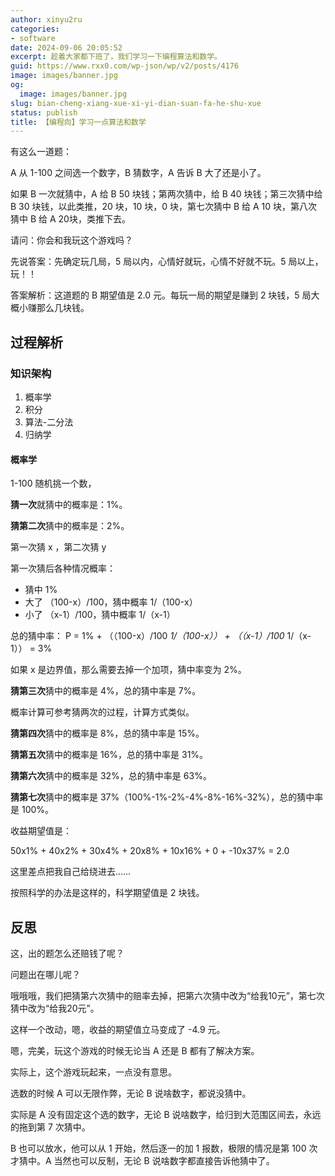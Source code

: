 ```yaml
---
author: xinyu2ru
categories:
- software
date: 2024-09-06 20:05:52
excerpt: 趁着大家都下班了，我们学习一下编程算法和数学。
guid: https://www.rxx0.com/wp-json/wp/v2/posts/4176
image: images/banner.jpg
og:
  image: images/banner.jpg
slug: bian-cheng-xiang-xue-xi-yi-dian-suan-fa-he-shu-xue
status: publish
title: 【编程向】学习一点算法和数学
---
```


有这么一道题：

A 从 1-100 之间选一个数字，B 猜数字，A 告诉 B 大了还是小了。

如果 B 一次就猜中，A 给 B 50 块钱；第两次猜中，给 B 40 块钱；第三次猜中给 B 30 块钱，以此类推，20 块，10 块，0 块，第七次猜中 B 给 A 10 块，第八次猜中 B 给 A 20块，类推下去。

请问：你会和我玩这个游戏吗？

先说答案：先确定玩几局，5 局以内，心情好就玩，心情不好就不玩。5 局以上，玩！！

答案解析：这道题的 B 期望值是 2.0 元。每玩一局的期望是赚到 2 块钱，5 局大概小赚那么几块钱。

## 过程解析

### 知识架构

1. 概率学
2. 积分
3. 算法-二分法
4. 归纳学

#### 概率学

1-100 随机挑一个数，

**猜一次**就猜中的概率是：1%。

**猜第二次**猜中的概率是：2%。

第一次猜 x ，第二次猜 y

第一次猜后各种情况概率：

* 猜中 1%
* 大了 （100-x）/100，猜中概率 1/（100-x）
* 小了 （x-1）/100，猜中概率 1/（x-1）

总的猜中率：
P = 1% + （（100-x）/100 *1/（100-x）） + （（x-1）/100* 1/（x-1）） = 3%

如果 x 是边界值，那么需要去掉一个加项，猜中率变为 2%。

**猜第三次**猜中的概率是 4%，总的猜中率是 7%。

概率计算可参考猜两次的过程，计算方式类似。

**猜第四次**猜中的概率是 8%，总的猜中率是 15%。

**猜第五次**猜中的概率是 16%，总的猜中率是 31%。

**猜第六次**猜中的概率是 32%，总的猜中率是 63%。

**猜第七次**猜中的概率是 37%（100%-1%-2%-4%-8%-16%-32%），总的猜中率是 100%。

收益期望值是：

50x1% + 40x2% + 30x4% + 20x8% + 10x16% + 0 + -10x37% = 2.0

这里差点把我自己给绕进去……

按照科学的办法是这样的，科学期望值是 2 块钱。

## 反思

这，出的题怎么还赔钱了呢？

问题出在哪儿呢？

哦哦哦，我们把猜第六次猜中的赔率去掉，把第六次猜中改为“给我10元”，第七次猜中改为“给我20元”。

这样一个改动，嗯，收益的期望值立马变成了 -4.9 元。

嗯，完美，玩这个游戏的时候无论当 A 还是 B 都有了解决方案。

实际上，这个游戏玩起来，一点没有意思。

选数的时候 A 可以无限作弊，无论 B 说啥数字，都说没猜中。

实际是 A 没有固定这个选的数字，无论 B 说啥数字，给归到大范围区间去，永远的拖到第 7 次猜中。

B 也可以放水，他可以从 1 开始，然后逐一的加 1 报数，极限的情况是第 100 次才猜中。A 当然也可以反制，无论 B 说啥数字都直接告诉他猜中了。